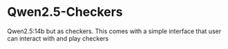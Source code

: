 # Qwen2.5-Checkers
Qwen2.5:14b but as checkers. This comes with a simple interface that user can interact with and play checkers
